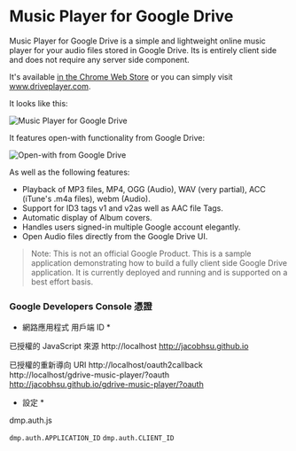 Music Player for Google Drive
=============================

Music Player for Google Drive is a simple and lightweight online music player for your audio files stored in Google Drive. Its is entirely client side and does not require any server side component.

It's available [in the Chrome Web Store](https://chrome.google.com/webstore/detail/music-player-for-google-d/hnfeekfpnjbdmelcapngdgkjnhgijjkh) or you can simply visit www.driveplayer.com.

It looks like this:

![Music Player for Google Drive](https://github.com/nicolasgarnier/drive-music-player/raw/master/cws/screenshot_small_1.png)

It features open-with functionality from Google Drive:

![Open-with from Google Drive](https://github.com/nicolasgarnier/drive-music-player/raw/master/cws/screenshot_small_2.png)

As well as the following features:

  * Playback of MP3 files, MP4, OGG (Audio), WAV (very partial), ACC (iTune's .m4a files), webm (Audio).
  * Support for ID3 tags v1 and v2as well as AAC file Tags.
  * Automatic display of Album covers.
  * Handles users signed-in multiple Google account elegantly.
  * Open Audio files directly from the Google Drive UI.


> Note: This is not an official Google Product. This is a sample application demonstrating how to build a fully client side Google Drive application. It is currently deployed and running and is supported on a best effort basis.


### Google Developers Console 憑證

* 網路應用程式 用戶端 ID *

已授權的 JavaScript 來源
http://localhost
http://jacobhsu.github.io

已授權的重新導向 URI
http://localhost/oauth2callback
http://localhost/gdrive-music-player/?oauth
http://jacobhsu.github.io/gdrive-music-player/?oauth

* 設定 *

dmp.auth.js

`dmp.auth.APPLICATION_ID`
`dmp.auth.CLIENT_ID `